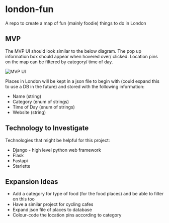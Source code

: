 # london-fun
A repo to create a map of fun (mainly foodie) things to do in London



## MVP

The MVP UI should look similar to the below diagram. The pop up information box should appear when hovered over/ clicked. Location pins on the map can be filtered by category/ time of day. 

![MVP UI](https://user-images.githubusercontent.com/65658835/113923032-f3e05a80-97df-11eb-92b3-9b503bf98a38.png)

Places in London will be kept in a json file to begin with (could expand this to use a DB in the future) and stored with the following information:
* Name (string)
* Category (enum of strings)
* Time of Day (enum of strings)
* Website (string)


## Technology to Investigate

Technologies that might be helpful for this project:
* Django - high level python web framework
* Flask
* Fastapi
* Starlette

## Expansion Ideas

* Add a category for type of food (for the food places) and be able to filter on this too
* Have a similar project for cycling cafes
* Expand json file of places to database
* Colour-code the location pins according to category
